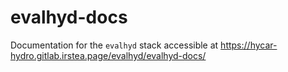 # evalhyd-docs

Documentation for the `evalhyd` stack accessible at https://hycar-hydro.gitlab.irstea.page/evalhyd/evalhyd-docs/

